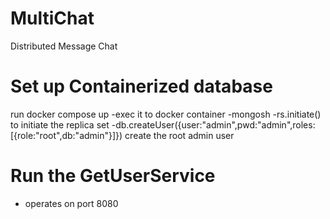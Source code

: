 # MultiChat
Distributed Message Chat

# Set up Containerized database 
run docker compose up
-exec it to docker container
-mongosh
-rs.initiate()  to initiate the replica set
-db.createUser({user:"admin",pwd:"admin",roles:[{role:"root",db:"admin"}]}) create the root admin user

# Run the GetUserService
- operates on port 8080

